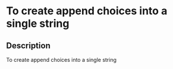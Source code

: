 # To create append choices into a single string

## Description

To create append choices into a single string
